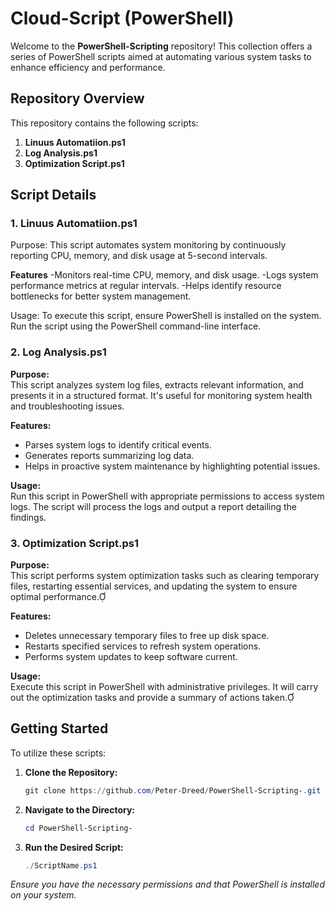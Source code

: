 # Cloud-Script (PowerShell)
Welcome to the **PowerShell-Scripting** repository! This collection offers a series of PowerShell scripts aimed at automating various system tasks to enhance efficiency and performance.

## Repository Overview

This repository contains the following scripts:

1. **Linuus Automatiion.ps1**
2. **Log Analysis.ps1**
3. **Optimization Script.ps1**

## Script Details

### 1. Linuus Automatiion.ps1

Purpose:
This script automates system monitoring by continuously reporting CPU, memory, and disk usage at 5-second intervals.

**Features**
-Monitors real-time CPU, memory, and disk usage.
-Logs system performance metrics at regular intervals.
-Helps identify resource bottlenecks for better system management.

Usage:
To execute this script, ensure PowerShell is installed on the system. Run the script using the PowerShell command-line interface.

### 2. Log Analysis.ps1

**Purpose:**  
This script analyzes system log files, extracts relevant information, and presents it in a structured format. It's useful for monitoring system health and troubleshooting issues.

**Features:**
- Parses system logs to identify critical events.
- Generates reports summarizing log data.
- Helps in proactive system maintenance by highlighting potential issues.

**Usage:**  
Run this script in PowerShell with appropriate permissions to access system logs. The script will process the logs and output a report detailing the findings.

### 3. Optimization Script.ps1

**Purpose:**  
This script performs system optimization tasks such as clearing temporary files, restarting essential services, and updating the system to ensure optimal performance.

**Features:**
- Deletes unnecessary temporary files to free up disk space.
- Restarts specified services to refresh system operations.
- Performs system updates to keep software current.

**Usage:**  
Execute this script in PowerShell with administrative privileges. It will carry out the optimization tasks and provide a summary of actions taken.

## Getting Started

To utilize these scripts:

1. **Clone the Repository:**
   ```PowerShell
   git clone https://github.com/Peter-Dreed/PowerShell-Scripting-.git
   ```
2. **Navigate to the Directory:**
   ```PowerShell
   cd PowerShell-Scripting-
   ```
3. **Run the Desired Script:**
   ```PowerShell
   ./ScriptName.ps1
   ```

*Ensure you have the necessary permissions and that PowerShell is installed on your system.*
